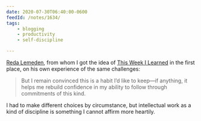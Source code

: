 ```yaml
---
date: 2020-07-30T06:40:00-0600
feedId: /notes/1634/
tags:
    - blogging
    - productivity
    - self-discipline

---
```


[Reda Lemeden][reda], from whom I got the idea of [This Week I Learned][twil] in the first place, on his own experience of the same challenges:

> But I remain convinced this is a habit I’d like to keep—if anything, it helps me rebuild confidence in my ability to follow through commitments of this kind.

I had to make different choices by circumstance, but intellectual work as a kind of discipline is something I cannot affirm more heartily.

[reda]: https://redalemeden.com/microblog/post-1595933013075
[twil]: https://v5.chriskrycho.com/topics/this-week-i-learned
